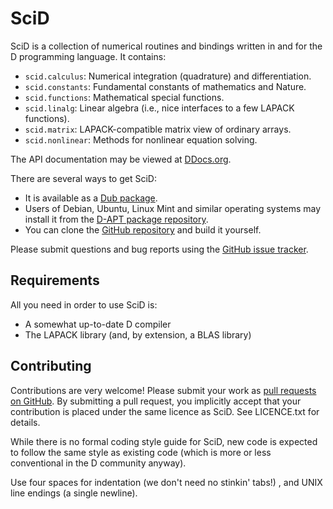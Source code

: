 SciD
====

SciD is a collection of numerical routines and bindings written in and for
the D programming language.  It contains:

  * `scid.calculus`: Numerical integration (quadrature) and differentiation.
  * `scid.constants`: Fundamental constants of mathematics and Nature.
  * `scid.functions`: Mathematical special functions.
  * `scid.linalg`: Linear algebra (i.e., nice interfaces to a few LAPACK functions).
  * `scid.matrix`: LAPACK-compatible matrix view of ordinary arrays.
  * `scid.nonlinear`: Methods for nonlinear equation solving.

The API documentation may be viewed at
[DDocs.org](http://ddocs.org/scid/~master/index.html).

There are several ways to get SciD:

  * It is available as a [Dub package](http://code.dlang.org/packages/scid).
  * Users of Debian, Ubuntu, Linux Mint and similar operating systems may
    install it from the [D-APT package repository](http://d-apt.sourceforge.net/).
  * You can clone the [GitHub repository](https://github.com/kyllingstad/scid)
    and build it yourself.

Please submit questions and bug reports using the
[GitHub issue tracker](https://github.com/kyllingstad/scid/issues).

Requirements
------------
All you need in order to use SciD is:

  * A somewhat up-to-date D compiler
  * The LAPACK library (and, by extension, a BLAS library)

Contributing
------------
Contributions are very welcome!  Please submit your work as
[pull requests on GitHub](https://github.com/kyllingstad/scid/pulls).
By submitting a pull request, you implicitly accept that your contribution
is placed under the same licence as SciD.  See LICENCE.txt for details.

While there is no formal coding style guide for SciD, new code is expected to
follow the same style as existing code (which is more or less conventional
in the D community anyway).

Use four spaces for indentation (we don't need no stinkin' tabs!) , and UNIX
line endings (a single newline).
